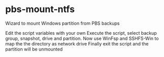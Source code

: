 # pbs-mount-ntfs
Wizard to mount Windows partition from PBS backups

Edit the script variables with your own
Execute the script, select backup group, snapshot, drive and partition. Now use WinFsp and SSHFS-Win to map the the directory as network drive
Finally exit the script and the partition will be unmounted
